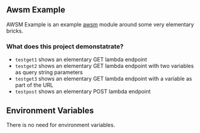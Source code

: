 ## Awsm Example
AWSM Example is an example [awsm](https://github.com/awsm-org/awsm) module around some very elementary bricks.

### What does this project demonstatrate?
* `testget1` shows an elementary GET lambda endpoint
* `testget2` shows an elementary GET lambda endpoint with two variables as query string parameters
* `testget3` shows an elementary GET lambda endpoint with a variable as part of the URL
* `testpost` shows an elementary POST lambda endpoint

## Environment Variables
There is no need for environment variables.


